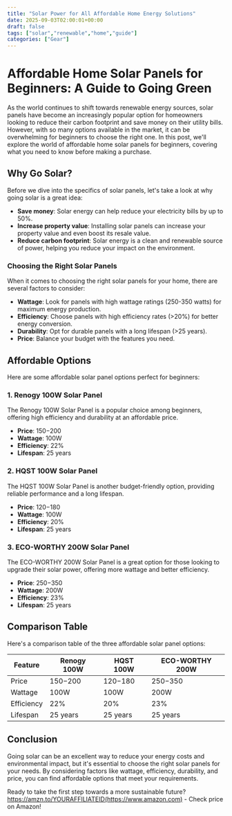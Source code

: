 ```yaml
---
title: "Solar Power for All Affordable Home Energy Solutions"
date: 2025-09-03T02:00:01+00:00
draft: false
tags: ["solar","renewable","home","guide"]
categories: ["Gear"]
---
```


# Affordable Home Solar Panels for Beginners: A Guide to Going Green

As the world continues to shift towards renewable energy sources, solar panels have become an increasingly popular option for homeowners looking to reduce their carbon footprint and save money on their utility bills. However, with so many options available in the market, it can be overwhelming for beginners to choose the right one. In this post, we'll explore the world of affordable home solar panels for beginners, covering what you need to know before making a purchase.

## Why Go Solar?

Before we dive into the specifics of solar panels, let's take a look at why going solar is a great idea:

* **Save money**: Solar energy can help reduce your electricity bills by up to 50%.
* **Increase property value**: Installing solar panels can increase your property value and even boost its resale value.
* **Reduce carbon footprint**: Solar energy is a clean and renewable source of power, helping you reduce your impact on the environment.

### Choosing the Right Solar Panels

When it comes to choosing the right solar panels for your home, there are several factors to consider:

* **Wattage**: Look for panels with high wattage ratings (250-350 watts) for maximum energy production.
* **Efficiency**: Choose panels with high efficiency rates (>20%) for better energy conversion.
* **Durability**: Opt for durable panels with a long lifespan (>25 years).
* **Price**: Balance your budget with the features you need.

## Affordable Options

Here are some affordable solar panel options perfect for beginners:

### 1. Renogy 100W Solar Panel

The Renogy 100W Solar Panel is a popular choice among beginners, offering high efficiency and durability at an affordable price.

* **Price**: $150-$200
* **Wattage**: 100W
* **Efficiency**: 22%
* **Lifespan**: 25 years

### 2. HQST 100W Solar Panel

The HQST 100W Solar Panel is another budget-friendly option, providing reliable performance and a long lifespan.

* **Price**: $120-$180
* **Wattage**: 100W
* **Efficiency**: 20%
* **Lifespan**: 25 years

### 3. ECO-WORTHY 200W Solar Panel

The ECO-WORTHY 200W Solar Panel is a great option for those looking to upgrade their solar power, offering more wattage and better efficiency.

* **Price**: $250-$350
* **Wattage**: 200W
* **Efficiency**: 23%
* **Lifespan**: 25 years

## Comparison Table

Here's a comparison table of the three affordable solar panel options:

| Feature | Renogy 100W | HQST 100W | ECO-WORTHY 200W |
| --- | --- | --- | --- |
| Price | $150-$200 | $120-$180 | $250-$350 |
| Wattage | 100W | 100W | 200W |
| Efficiency | 22% | 20% | 23% |
| Lifespan | 25 years | 25 years | 25 years |

## Conclusion

Going solar can be an excellent way to reduce your energy costs and environmental impact, but it's essential to choose the right solar panels for your needs. By considering factors like wattage, efficiency, durability, and price, you can find affordable options that meet your requirements.

Ready to take the first step towards a more sustainable future? https://amzn.to/YOURAFFILIATEID(https://www.amazon.com) - Check price on Amazon!
